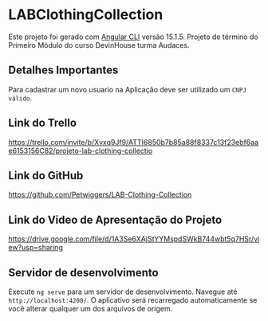 # LABClothingCollection
Este projeto foi gerado com [Angular CLI](https://github.com/angular/angular-cli) versão 15.1.5.
Projeto de término do Primeiro Módulo do curso DevinHouse turma Audaces.

## Detalhes Importantes
Para cadastrar um novo usuario na Aplicação deve ser utilizado um `CNPJ válido`.

## Link do Trello
https://trello.com/invite/b/Xvxq9Jf9/ATTI6850b7b85a88f8337c13f23ebf6aae6153156C82/projeto-lab-clothing-collectio

## Link do GitHub
https://github.com/Petwiggers/LAB-Clothing-Collection

## Link do Video de Apresentação do Projeto
https://drive.google.com/file/d/1A3Se6XAjStYYMspdSWkB744wbt5q7HSr/view?usp=sharing

## Servidor de desenvolvimento
Execute `ng serve` para um servidor de desenvolvimento. Navegue até `http://localhost:4200/`. O aplicativo será recarregado automaticamente se você alterar qualquer um dos arquivos de origem.
